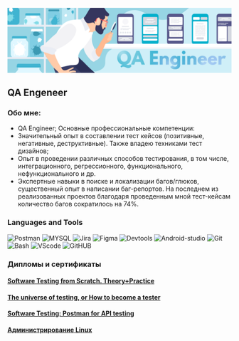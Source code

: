 ![Header](https://github.com/ZBoziev/zboziev/blob/main/assets/assets_QA.png)

## QA Engeneer

### Обо мне:
- QA Engineer;
Основные профессиональные компетенции:
- Значительный опыт в составлении тест кейсов (позитивные, негативные, деструктивные). Также владею техниками тест дизайнов;
- Опыт в проведении различных способов тестирования, в том числе, интеграционного, регрессионного, функционального, нефункционального и др.
- Экспертные навыки в поиске и локализации багов/глюков, существенный опыт в написании баг-репортов. На последнем из реализованных проектов благодаря проведенным мной тест-кейсам количество багов сократилось на 74%.

### Languages and Tools
![Postman](https://img.shields.io/badge/Postman-grey?logo=Postman)
![MYSQL](https://img.shields.io/badge/MYSQL-green?logo=mysql)
![Jira](https://img.shields.io/badge/Jira-blue?logo=Jira)
![Figma](https://img.shields.io/badge/Figma-yellow?logo=Figma)
![Devtools](https://img.shields.io/badge/Devtools-green?logo=Devtools)
![Android-studio](https://img.shields.io/badge/Android-studio-blue?logo=Android-studio)
![Git](https://img.shields.io/badge/Git-orange?logo=Git)
![Bash](https://img.shields.io/badge/Bash-white?logo=Bash)
![VScode](https://img.shields.io/badge/VScode-blue?logo=VScode)
![GitHUB](https://img.shields.io/badge/GitHUB-black?logo=GitHUB)


### Дипломы и сертификаты

#### <a href="https://drive.google.com/file/d/1CT56mP-kuD6Y_bQAT_x3h9H_vYnZZgvN/view?usp=drive_link">Software Testing from Scratch. Theory+Practice</a>
#### <a href="https://drive.google.com/file/d/1auS_ENRPnSlbUfHhbBozX-FDWdJ4BrIZ/view?usp=drive_link">The universe of testing, or How to become a tester</a>
#### <a href="https://drive.google.com/file/d/1ou-uVgEvUVmJQxhtRT2a_HmHjUfXXSLC/view?usp=drive_link">Software Testing: Postman for API testing</a>
#### <a href="https://drive.google.com/file/d/1w97nivmR7I--oNKkK_TLNF7YKyHXiOEU/view?usp=drive_link">Администрирование Linux</a>
<!-- ![Anurag's GitHub stats](https://github-readme-stats.vercel.app/api?username=ZBoziev&show_icons=true&theme=radical) -->